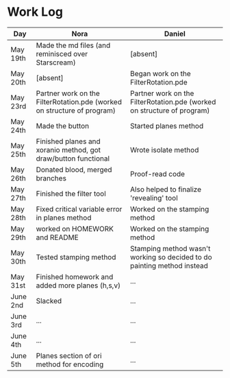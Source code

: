 # Work Log
| Day  | Nora | Daniel |
| ------------- | ------------- | ------------- |
| May 19th  | Made the md files (and reminisced over Starscream)  | [absent]  |
| May 20th  | [absent]  | Began work on the FilterRotation.pde  |
| May 23rd  | Partner work on the FilterRotation.pde (worked on structure of program)   | Partner work on the FilterRotation.pde (worked on structure of program)  |
| May 24th  | Made the button  | Started planes method  |
| May 25th  | Finished planes and xoranio method, got draw/button functional   | Wrote isolate method  |
| May 26th  | Donated blood, merged branches   | Proof-read code  |
| May 27th  | Finished the filter tool   | Also helped to finalize 'revealing' tool  |
| May 28th  | Fixed critical variable error in planes method   | Worked on the stamping method |
| May 29th  | worked on HOMEWORK and README | Worked on the stamping method |
| May 30th  | Tested stamping method | Stamping method wasn't working so decided to do painting method instead |
| May 31st  | Finished homework and added more planes (h,s,v) | ... |
| June 2nd  | Slacked | ... |
| June 3rd  | ... | ... |
| June 4th  | ... | ... |
| June 5th  | Planes section of ori method for encoding | ... |
